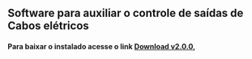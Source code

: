 <html>
	<head>
	</head>
	<body>
		<h2>Software para auxiliar o controle de saídas de Cabos elétricos</h2>
		<h4>Para baixar o instalado acesse o link <a href="https://drive.google.com/open?id=1IAb3oPwzUE_2kmZ_3GIrmocP6c80EwTT" target="_blank">Download v2.0.0</a>,</h4>
	</body>
</html>
